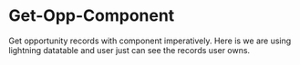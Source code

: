 # Get-Opp-Component
Get opportunity records with component imperatively. 
Here is we are using lightning datatable and user just can see the records user owns.
